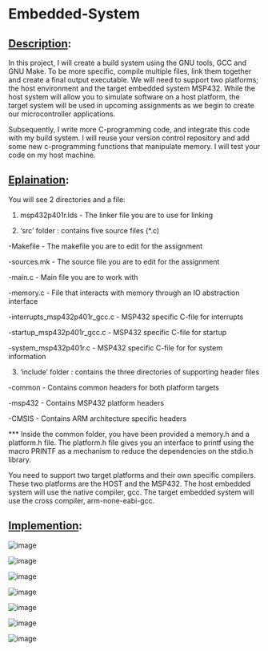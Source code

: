 # Embedded-System

## <ins>Description</ins>:

In this project, I  will create a build system using the GNU tools, GCC and GNU Make. To be more specific, compile multiple files, link them together and create a final output executable. We will need to support two platforms; the host environment and the target embedded system MSP432. While the host system will allow you to simulate software on a host platform, the target system will be used in upcoming assignments as we begin to create our microcontroller applications.

Subsequently, I write more C-programming code, and integrate this code with my build system. I will reuse your version control repository and add some new c-programming functions that manipulate memory. I will test your code on my host machine. 

## <ins>Eplaination</ins>:

You will see 2 directories and a file:

1. msp432p401r.lds - The linker file you are to use for linking

2. ‘src’ folder : contains five source files (*.c)

-Makefile - The makefile you are to edit for the assignment

-sources.mk - The source file you are to edit for the assignment

-main.c - Main file you are to work with

-memory.c - File that interacts with memory through an IO abstraction interface

-interrupts_msp432p401r_gcc.c - MSP432 specific C-file for interrupts

-startup_msp432p401r_gcc.c - MSP432 specific C-file for startup

-system_msp432p401r.c - MSP432 specific C-file for for system information

3. ‘include’ folder : contains the three directories of supporting header files

-common - Contains common headers for both platform targets

-msp432 - Contains MSP432 platform headers

-CMSIS - Contains ARM architecture specific headers

*** Inside the common folder, you have been provided a memory.h and a platform.h file. The platform.h file gives you an interface to printf using the macro PRINTF as a mechanism to reduce the dependencies on the stdio.h library.

You need to support two target platforms and their own specific compilers. These two platforms are the HOST and the MSP432. The host embedded system will use the native compiler, gcc. The target embedded system will use the cross compiler, arm-none-eabi-gcc. 

## <ins>Implemention</ins>:

![image](https://github.com/user-attachments/assets/a0ae713c-b77f-48da-af10-bc122caac0ad)

![image](https://github.com/user-attachments/assets/652e3052-e7ee-4bdd-b7d6-a2a2bfa415f3)

![image](https://github.com/user-attachments/assets/8c250b23-9a90-4c7d-8460-bd735c934d7b)

![image](https://github.com/user-attachments/assets/a6db8529-87ff-4f25-8d05-3a6627f9c681)

![image](https://github.com/user-attachments/assets/10a0c04a-9aea-4af7-8771-6c3802601fa6)

![image](https://github.com/user-attachments/assets/6fe5ca17-ea39-4c83-828d-dd143a65b85b)

![image](https://github.com/user-attachments/assets/75e2c96c-a943-43f3-b28b-f731a174dbc2)
